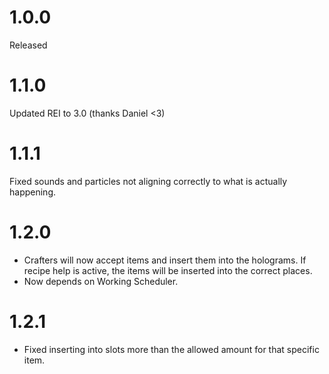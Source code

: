 # 1.0.0
Released
# 1.1.0
Updated REI to 3.0 (thanks Daniel <3)
# 1.1.1
Fixed sounds and particles not aligning correctly to what is actually happening.
# 1.2.0
- Crafters will now accept items and insert them into the holograms. 
If recipe help is active, the items will be inserted into the correct places.
- Now depends on Working Scheduler.
# 1.2.1
- Fixed inserting into slots more than the allowed amount for that specific item.